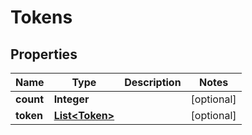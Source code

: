 
# Tokens

## Properties
Name | Type | Description | Notes
------------ | ------------- | ------------- | -------------
**count** | **Integer** |  |  [optional]
**token** | [**List&lt;Token&gt;**](Token.md) |  |  [optional]



